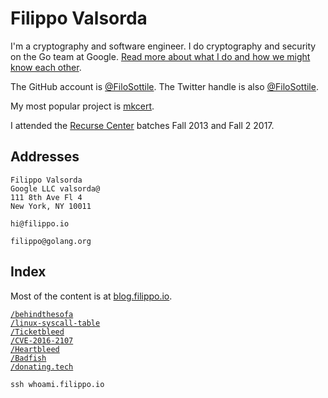 # Filippo Valsorda

I'm a cryptography and software engineer. I do cryptography and security on the Go team at Google. [Read more about what I do and how we might know each other](https://blog.filippo.io/hi).

The GitHub account is [@FiloSottile](https://github.com/FiloSottile). The Twitter handle is also [@FiloSottile](https://twitter.com/FiloSottile).

My most popular project is [mkcert](https://mkcert.dev).

I attended the [Recurse Center](https://recurse.com) batches Fall 2013 and Fall 2 2017.

## Addresses

```
Filippo Valsorda
Google LLC valsorda@
111 8th Ave Fl 4
New York, NY 10011
```

`hi@filippo.io`

`filippo@golang.org`

## Index

Most of the content is at [blog.filippo.io](https://blog.filippo.io).

[`/behindthesofa`](/behindthesofa)  
[`/linux-syscall-table`](/linux-syscall-table)  
[`/Ticketbleed`](/Ticketbleed)  
[`/CVE-2016-2107`](/CVE-2016-2107)  
[`/Heartbleed`](/Heartbleed)  
[`/Badfish`](/Badfish)  
[`/donating.tech`](/donating.tech)

`ssh whoami.filippo.io`
